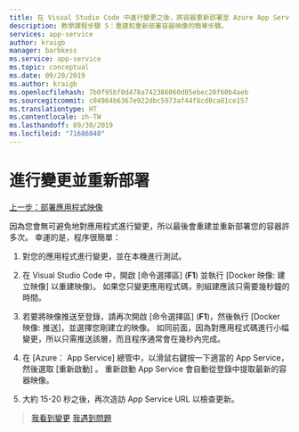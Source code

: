 ```yaml
---
title: 在 Visual Studio Code 中進行變更之後，將容器重新部署至 Azure App Service
description: 教學課程步驟 5：重建和重新部署容器映像的簡單步驟。
services: app-service
author: kraigb
manager: barbkess
ms.service: app-service
ms.topic: conceptual
ms.date: 09/20/2019
ms.author: kraigb
ms.openlocfilehash: 7b0f95bf0d478a742386060d05ebec20f60b4aeb
ms.sourcegitcommit: c04984b6367e922dbc5973af44f8cd0ca81ce157
ms.translationtype: HT
ms.contentlocale: zh-TW
ms.lasthandoff: 09/30/2019
ms.locfileid: "71686040"
---
```

# <a name="make-changes-and-redeploy"></a>進行變更並重新部署

[上一步：部署應用程式映像](tutorial-vscode-docker-node-04.md)

因為您會無可避免地對應用程式進行變更，所以最後會重建並重新部署您的容器許多次。 幸運的是，程序很簡單：

1. 對您的應用程式進行變更，並在本機進行測試。

1. 在 Visual Studio Code 中，開啟 [命令選擇區]  (**F1**) 並執行 [Docker 映像:  建立映像] 以重建映像)。 如果您只變更應用程式碼，則組建應該只需要幾秒鐘的時間。

1. 若要將映像推送至登錄，請再次開啟 [命令選擇區]  (**F1**)，然後執行 [Docker 映像:  推送]，並選擇您剛建立的映像。 如同前面，因為對應用程式碼進行小幅變更，所以只需推送該層，而且程序通常會在幾秒內完成。

1. 在 [Azure：  App Service] 總管中，以滑鼠右鍵按一下適當的 App Service，然後選取 [重新啟動]  。 重新啟動 App Service 會自動從登錄中提取最新的容器映像。

1. 大約 15-20 秒之後，再次造訪 App Service URL 以檢查更新。

> [我看到變更](tutorial-vscode-docker-node-06.md) [我遇到問題](https://www.research.net/r/PWZWZ52?tutorial=node-deployment-docker-extension&step=deploy-changes)
